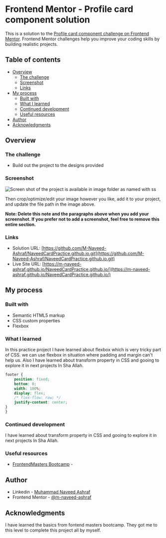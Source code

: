 # Frontend Mentor - Profile card component solution

This is a solution to the [Profile card component challenge on Frontend Mentor](https://www.frontendmentor.io/challenges/profile-card-component-cfArpWshJ). Frontend Mentor challenges help you improve your coding skills by building realistic projects. 

## Table of contents

- [Overview](#overview)
  - [The challenge](#the-challenge)
  - [Screenshot](#screenshot)
  - [Links](#links)
- [My process](#my-process)
  - [Built with](#built-with)
  - [What I learned](#what-i-learned)
  - [Continued development](#continued-development)
  - [Useful resources](#useful-resources)
- [Author](#author)
- [Acknowledgments](#acknowledgments)


## Overview

### The challenge

- Build out the project to the designs provided

### Screenshot

![Screen shot of the project is available in image folder as named with ss](./images/ss.jpg)
 

Then crop/optimize/edit your image however you like, add it to your project, and update the file path in the image above.

**Note: Delete this note and the paragraphs above when you add your screenshot. If you prefer not to add a screenshot, feel free to remove this entire section.**

### Links

- Solution URL: [https://github.com/M-Naveed-Ashraf/NaveedCardPractice.github.io.git](https://github.com/M-Naveed-Ashraf/NaveedCardPractice.github.io.git)
- Live Site URL: [https://m-naveed-ashraf.github.io/NaveedCardPractice.github.io/](https://m-naveed-ashraf.github.io/NaveedCardPractice.github.io/)

## My process

### Built with

- Semantic HTML5 markup
- CSS custom properties
- Flexbox

### What I learned

In this practice project I have learned about flexbox which is very tricky part of CSS. we can use flexbox in situation where padding and margin can't help us.
Also I have learned about transform property in CSS and gooing to explore it in next projects In Sha Allah.


```css
footer {
    position: fixed;
    bottom: 0;
    width: 100%;
    display: flex;
    /* flex-flow: row; */
    justify-content: center;
}
}
```

### Continued development

I have learned about transform property in CSS and gooing to explore it in next projects In Sha Allah.

### Useful resources

- [FrontendMasters Bootcamp](https://frontendmasters.com/bootcamp/) - 


## Author

- Linkedin - [Muhammad Naveed Ashraf](https://www.linkedin.com/in/m-naveed-ashraf)
- Frontend Mentor - [@m-naveed-ashraf](https://www.frontendmentor.io/profile/M-Naveed-Ashraf)


## Acknowledgments

I have learned the basics from fontend masters bootcamp. They got me to this level to complete this project all by myself.
